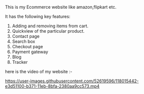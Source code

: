 This is my Ecommerce website like amazon,flipkart etc. 

It has the following key features:
1) Adding and removing items from cart.
2) Quickview of the particular product.
3) Contact page
4) Search box
5) Checkout page
6) Payment gateway
7) Blog
8) Tracker


here is the video of my website :-

https://user-images.githubusercontent.com/52619596/118015442-e3d51100-b371-11eb-8bfa-2380aa9cc573.mp4

